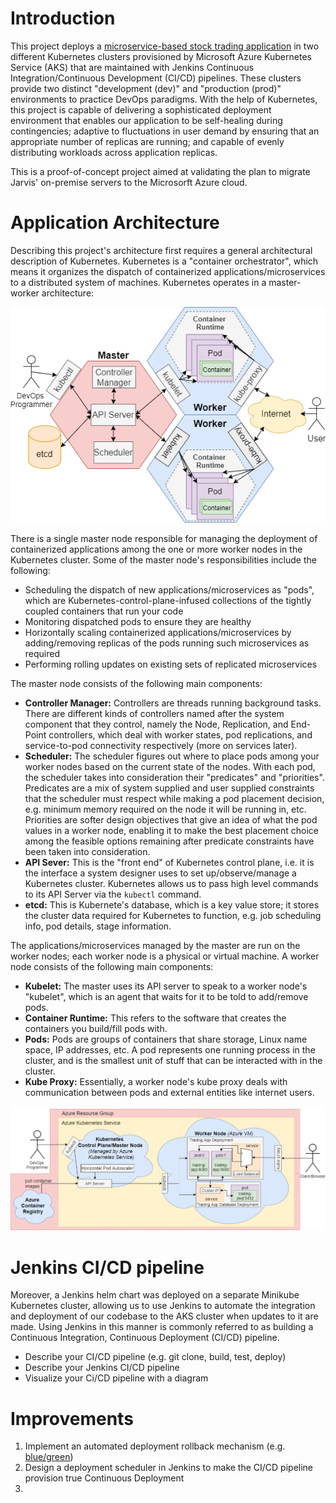 # Introduction
This project deploys a [microservice-based stock trading application](https://github.com/jarviscanada/jarvis_data_eng_KevinShimotakahara/tree/develop/springboot) in two different Kubernetes clusters provisioned by Microsoft Azure Kubernetes Service (AKS) that are maintained with Jenkins Continuous Integration/Continuous Development (CI/CD) pipelines. These clusters provide two distinct "development (dev)" and "production (prod)" environments to practice DevOps paradigms. With the help of Kubernetes, this project is capable of delivering a sophisticated deployment environment that enables our application to be self-healing during contingencies; adaptive to fluctuations in user demand by ensuring that an appropriate number of replicas are running; and capable of evenly distributing workloads across application replicas.

This is a proof-of-concept project aimed at validating the plan to migrate Jarvis' on-premise servers to the Microsorft Azure cloud. 

# Application Architecture
Describing this project's architecture first requires a general architectural description of Kubernetes. Kubernetes is a "container orchestrator", which means it organizes the dispatch of containerized applications/microservices to a distributed system of machines. Kubernetes operates in a master-worker architecture:

![my image](./assets/K8S-Arch.png)

There is a single master node responsible for managing the deployment of containerized applications among the one or more worker nodes in the Kubernetes cluster. Some of the master node's responsibilities include the following:
 - Scheduling the dispatch of new applications/microservices as "pods", which are Kubernetes-control-plane-infused collections of the tightly coupled containers that run your code
 - Monitoring dispatched pods to ensure they are healthy
 - Horizontally scaling containerized applications/microservices by adding/removing replicas of the pods running such microservices as required
 - Performing rolling updates on existing sets of replicated microservices

The master node consists of the following main components:
 - **Controller Manager:** Controllers are threads running background tasks. There are different kinds of controllers named after the system component that they control, namely the Node, Replication, and End-Point controllers, which deal with worker states, pod replications, and service-to-pod connectivity respectively (more on services later).
 - **Scheduler:**  The scheduler figures out where to place pods among your worker nodes based on the current state of the nodes. With each pod, the scheduler takes into consideration their "predicates" and "priorities". Predicates are a mix of system supplied and user supplied constraints that the scheduler must respect while making a pod placement decision, e.g. minimum memory required on the node it will be running in, etc. Priorities are softer design objectives that give an idea of what the pod values in a worker node, enabling it to make the best placement choice among the feasible options remaining after predicate constraints have been taken into consideration.
 - **API Sever:** This is the "front end" of Kubernetes control plane, i.e. it is the interface a system designer uses to set up/observe/manage a Kubernetes cluster. Kubernetes allows us to pass high level commands to its API Server via the `kubectl` command.
 - **etcd:** This is Kubernete's database, which is a key value store; it stores the cluster data required for Kubernetes to function, e.g. job scheduling info, pod details, stage information.

The applications/microservices managed by the master are run on the worker nodes; each worker node is a physical or virtual machine. A worker node consists of the following main components:
 - **Kubelet:** The master uses its API server to speak to a worker node's "kubelet", which is an agent that waits for it to be told to add/remove pods.
 - **Container Runtime:** This refers to the software that creates the containers you build/fill pods with.
 - **Pods:** Pods are groups of containers that share storage, Linux name space, IP addresses, etc. A pod represents one running process in the cluster, and is the smallest unit of stuff that can be interacted with in the cluster.
 - **Kube Proxy:** Essentially, a worker node's kube proxy deals with communication between pods and external entities like internet users.


![my image](./assets/AKS-Arch.png)


# Jenkins CI/CD pipeline
Moreover, a Jenkins helm chart was deployed on a separate Minikube Kubernetes cluster, allowing us to use Jenkins to automate the integration and deployment of our codebase to the AKS cluster when updates to it are made. Using Jenkins in this manner is commonly referred to as building a Continuous Integration, Continuous Deployment (CI/CD) pipeline.
- Describe your CI/CD pipeline (e.g. git clone, build, test, deploy)
- Describe your Jenkins CI/CD pipeline
- Visualize your Ci/CD pipeline with a diagram

# Improvements
1. Implement an automated deployment rollback mechanism (e.g. [blue/green](https://martinfowler.com/bliki/BlueGreenDeployment.html))
2. Design a deployment scheduler in Jenkins to make the CI/CD pipeline provision true Continuous Deployment
3.
